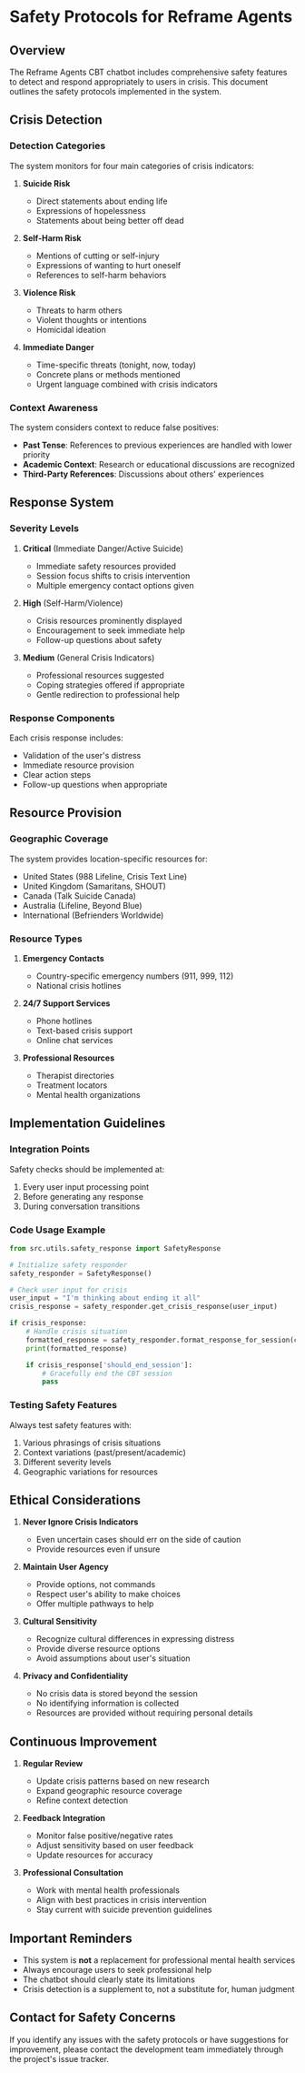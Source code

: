 # Safety Protocols for Reframe Agents

## Overview

The Reframe Agents CBT chatbot includes comprehensive safety features to detect and respond appropriately to users in crisis. This document outlines the safety protocols implemented in the system.

## Crisis Detection

### Detection Categories

The system monitors for four main categories of crisis indicators:

1. **Suicide Risk**
   - Direct statements about ending life
   - Expressions of hopelessness
   - Statements about being better off dead

2. **Self-Harm Risk**
   - Mentions of cutting or self-injury
   - Expressions of wanting to hurt oneself
   - References to self-harm behaviors

3. **Violence Risk**
   - Threats to harm others
   - Violent thoughts or intentions
   - Homicidal ideation

4. **Immediate Danger**
   - Time-specific threats (tonight, now, today)
   - Concrete plans or methods mentioned
   - Urgent language combined with crisis indicators

### Context Awareness

The system considers context to reduce false positives:

- **Past Tense**: References to previous experiences are handled with lower priority
- **Academic Context**: Research or educational discussions are recognized
- **Third-Party References**: Discussions about others' experiences

## Response System

### Severity Levels

1. **Critical** (Immediate Danger/Active Suicide)
   - Immediate safety resources provided
   - Session focus shifts to crisis intervention
   - Multiple emergency contact options given

2. **High** (Self-Harm/Violence)
   - Crisis resources prominently displayed
   - Encouragement to seek immediate help
   - Follow-up questions about safety

3. **Medium** (General Crisis Indicators)
   - Professional resources suggested
   - Coping strategies offered if appropriate
   - Gentle redirection to professional help

### Response Components

Each crisis response includes:
- Validation of the user's distress
- Immediate resource provision
- Clear action steps
- Follow-up questions when appropriate

## Resource Provision

### Geographic Coverage

The system provides location-specific resources for:
- United States (988 Lifeline, Crisis Text Line)
- United Kingdom (Samaritans, SHOUT)
- Canada (Talk Suicide Canada)
- Australia (Lifeline, Beyond Blue)
- International (Befrienders Worldwide)

### Resource Types

1. **Emergency Contacts**
   - Country-specific emergency numbers (911, 999, 112)
   - National crisis hotlines

2. **24/7 Support Services**
   - Phone hotlines
   - Text-based crisis support
   - Online chat services

3. **Professional Resources**
   - Therapist directories
   - Treatment locators
   - Mental health organizations

## Implementation Guidelines

### Integration Points

Safety checks should be implemented at:
1. Every user input processing point
2. Before generating any response
3. During conversation transitions

### Code Usage Example

```python
from src.utils.safety_response import SafetyResponse

# Initialize safety responder
safety_responder = SafetyResponse()

# Check user input for crisis
user_input = "I'm thinking about ending it all"
crisis_response = safety_responder.get_crisis_response(user_input)

if crisis_response:
    # Handle crisis situation
    formatted_response = safety_responder.format_response_for_session(crisis_response)
    print(formatted_response)

    if crisis_response['should_end_session']:
        # Gracefully end the CBT session
        pass
```

### Testing Safety Features

Always test safety features with:
1. Various phrasings of crisis situations
2. Context variations (past/present/academic)
3. Different severity levels
4. Geographic variations for resources

## Ethical Considerations

1. **Never Ignore Crisis Indicators**
   - Even uncertain cases should err on the side of caution
   - Provide resources even if unsure

2. **Maintain User Agency**
   - Provide options, not commands
   - Respect user's ability to make choices
   - Offer multiple pathways to help

3. **Cultural Sensitivity**
   - Recognize cultural differences in expressing distress
   - Provide diverse resource options
   - Avoid assumptions about user's situation

4. **Privacy and Confidentiality**
   - No crisis data is stored beyond the session
   - No identifying information is collected
   - Resources are provided without requiring personal details

## Continuous Improvement

1. **Regular Review**
   - Update crisis patterns based on new research
   - Expand geographic resource coverage
   - Refine context detection

2. **Feedback Integration**
   - Monitor false positive/negative rates
   - Adjust sensitivity based on user feedback
   - Update resources for accuracy

3. **Professional Consultation**
   - Work with mental health professionals
   - Align with best practices in crisis intervention
   - Stay current with suicide prevention guidelines

## Important Reminders

- This system is **not** a replacement for professional mental health services
- Always encourage users to seek professional help
- The chatbot should clearly state its limitations
- Crisis detection is a supplement to, not a substitute for, human judgment

## Contact for Safety Concerns

If you identify any issues with the safety protocols or have suggestions for improvement, please contact the development team immediately through the project's issue tracker.

